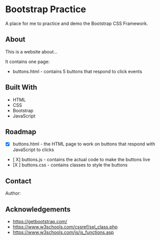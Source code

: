 # Bootstrap Practice

A place for me to practice and demo the Bootstrap CSS Framework.

## About

This is a website about...

It contains one page:

* buttons.html - contains 5 buttons that respond to click events



## Built With

- HTML
- CSS
- Bootstrap
- JavaScript


## Roadmap

- [x] buttons.html - the HTML page to work on buttons that respond with JavaScript to clicks
- [ X] buttons.js - contains the actual code to make the buttons live
- [X ] buttons.css - contains classes to style the buttons


## Contact

Author: 

## Acknowledgements

- https://getbootstrap.com/
- https://www.w3schools.com/cssref/sel_class.php
- https://www.w3schools.com/js/js_functions.asp
